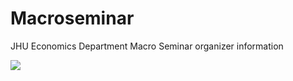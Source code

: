 # Macroseminar
JHU Economics Department Macro Seminar organizer information

<a target="_blank" href="https://calendar.google.com/event?action=TEMPLATE&amp;tmeid=MjRpcWVzNWxuNTBtcmNjaDdrbmsxdGs1NnRfMjAyMTA4MzFUMTkzMDAwWiBjXzhxdnBtamxldTNvMTNwdWVkNGUyNmcxcWs4QGc&amp;tmsrc=c_8qvpmjleu3o13pued4e26g1qk8%40group.calendar.google.com"><img border="0" src="https://www.google.com/calendar/images/ext/gc_button1_en.gif"></a>
